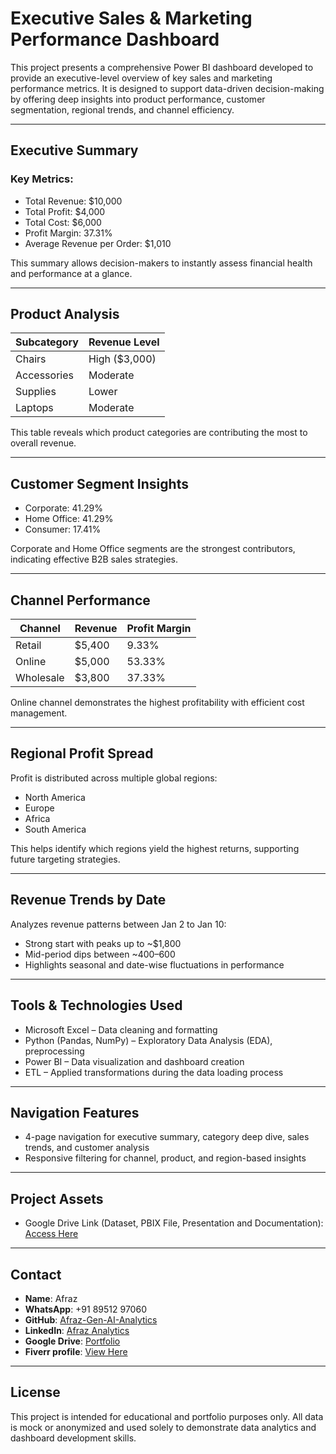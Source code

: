 # Executive Sales & Marketing Performance Dashboard

This project presents a comprehensive Power BI dashboard developed to provide an executive-level overview of key sales and marketing performance metrics. It is designed to support data-driven decision-making by offering deep insights into product performance, customer segmentation, regional trends, and channel efficiency.

---

## Executive Summary

### Key Metrics:
- Total Revenue: $10,000  
- Total Profit: $4,000  
- Total Cost: $6,000  
- Profit Margin: 37.31%  
- Average Revenue per Order: $1,010  

This summary allows decision-makers to instantly assess financial health and performance at a glance.

---

## Product Analysis

| Subcategory   | Revenue Level |
|--------------|----------------|
| Chairs        | High ($3,000) |
| Accessories   | Moderate       |
| Supplies      | Lower          |
| Laptops       | Moderate       |

This table reveals which product categories are contributing the most to overall revenue.

---

## Customer Segment Insights

- Corporate: 41.29%  
- Home Office: 41.29%  
- Consumer: 17.41%  

Corporate and Home Office segments are the strongest contributors, indicating effective B2B sales strategies.

---

## Channel Performance

| Channel    | Revenue | Profit Margin |
|------------|---------|----------------|
| Retail     | $5,400  | 9.33%          |
| Online     | $5,000  | 53.33%         |
| Wholesale  | $3,800  | 37.33%         |

Online channel demonstrates the highest profitability with efficient cost management.

---

## Regional Profit Spread

Profit is distributed across multiple global regions:
- North America
- Europe
- Africa
- South America

This helps identify which regions yield the highest returns, supporting future targeting strategies.

---

## Revenue Trends by Date

Analyzes revenue patterns between Jan 2 to Jan 10:
- Strong start with peaks up to ~$1,800  
- Mid-period dips between ~$400–$600  
- Highlights seasonal and date-wise fluctuations in performance  

---

## Tools & Technologies Used

- Microsoft Excel – Data cleaning and formatting  
- Python (Pandas, NumPy) – Exploratory Data Analysis (EDA), preprocessing  
- Power BI – Data visualization and dashboard creation  
- ETL – Applied transformations during the data loading process  

---

## Navigation Features

- 4-page navigation for executive summary, category deep dive, sales trends, and customer analysis  
- Responsive filtering for channel, product, and region-based insights  

---

## Project Assets

- Google Drive Link (Dataset, PBIX File, Presentation and Documentation):  
[Access Here](https://drive.google.com/drive/folders/1xiUmOV6-GEZs0ePtk8VYg40amyC3i37b)

---

## Contact

- **Name**: Afraz  
- **WhatsApp**: +91 89512 97060  
- **GitHub**: [Afraz-Gen-AI-Analytics](https://github.com/Afraz-Gen-AI-Analytics)  
- **LinkedIn**: [Afraz Analytics](https://www.linkedin.com/in/afraz-analytics)
- **Google Drive**: [Portfolio](https://drive.google.com/drive/folders/1szbdGJg2_2VrmIE9xfYVot_eu2GqoM3c)
- **Fiverr profile**: [View Here](https://www.fiverr.com/s/2K8Em6V)
---

## License

This project is intended for educational and portfolio purposes only. All data is mock or anonymized and used solely to demonstrate data analytics and dashboard development skills.
